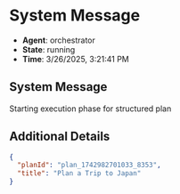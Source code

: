 # System Message

- **Agent**: orchestrator
- **State**: running
- **Time**: 3/26/2025, 3:21:41 PM

## System Message

Starting execution phase for structured plan

## Additional Details

```json
{
  "planId": "plan_1742982701033_8353",
  "title": "Plan a Trip to Japan"
}
```

